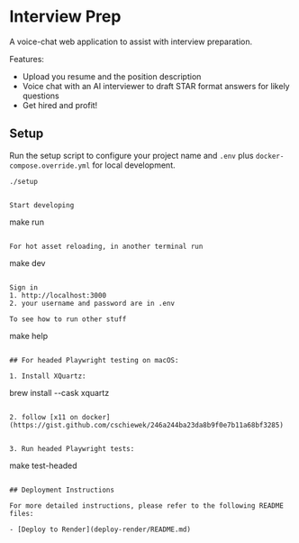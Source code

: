# Interview Prep

A voice-chat web application to assist with interview preparation.

Features:
- Upload you resume and the position description
- Voice chat with an AI interviewer to draft STAR format answers for likely questions
- Get hired and profit!

## Setup

Run the setup script to configure your project name and `.env` plus `docker-compose.override.yml` for local development.

```
./setup
```
```

Start developing

```
make run
```

For hot asset reloading, in another terminal run

```
make dev
```

Sign in 
1. http://localhost:3000
2. your username and password are in .env

To see how to run other stuff

```
make help
```

## For headed Playwright testing on macOS:

1. Install XQuartz:

   ```
   brew install --cask xquartz
   ```
   
2. follow [x11 on docker](https://gist.github.com/cschiewek/246a244ba23da8b9f0e7b11a68bf3285)


3. Run headed Playwright tests:
   ```
   make test-headed
   ```

## Deployment Instructions

For more detailed instructions, please refer to the following README files:

- [Deploy to Render](deploy-render/README.md)
